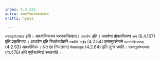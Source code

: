 ```yaml
---
index: 4.3.133
sutra: आथर्वणिकस्येकलोपश्च
vritti: nyasa

---
```

`चरणवुञोऽपवादः` इति। आथर्वणिकस्य चरणवाचित्वात्। `आथर्वणः` इति। अथर्वणा प्रोक्तमित्यण् `अन्` (6.4.167) इति प्रकृतिभावः। आथर्वण इति स्थितेऽव्येतरि `तदधीते तद्वेद` (4.2.54) इत्यनुवर्त्तमाने `वसन्तादिभ्यष्ठक्` (4.2.63) आथर्वणिकः।
अत एव निपातनात् `पोक्ताल्लुक्` (4.2.64) इति लुग्न भवति। `चरणाद्धर्माम्नाययोः` (वा.476) इति पूर्वोक्तमिष्टं स्मारयति।।